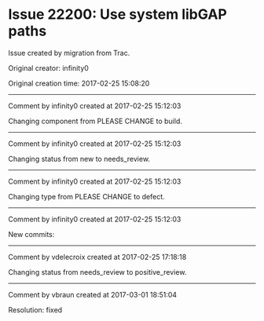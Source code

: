 # Issue 22200: Use system libGAP paths

Issue created by migration from Trac.

Original creator: infinity0

Original creation time: 2017-02-25 15:08:20




---

Comment by infinity0 created at 2017-02-25 15:12:03

Changing component from PLEASE CHANGE to build.


---

Comment by infinity0 created at 2017-02-25 15:12:03

Changing status from new to needs_review.


---

Comment by infinity0 created at 2017-02-25 15:12:03

Changing type from PLEASE CHANGE to defect.


---

Comment by infinity0 created at 2017-02-25 15:12:03

New commits:


---

Comment by vdelecroix created at 2017-02-25 17:18:18

Changing status from needs_review to positive_review.


---

Comment by vbraun created at 2017-03-01 18:51:04

Resolution: fixed
